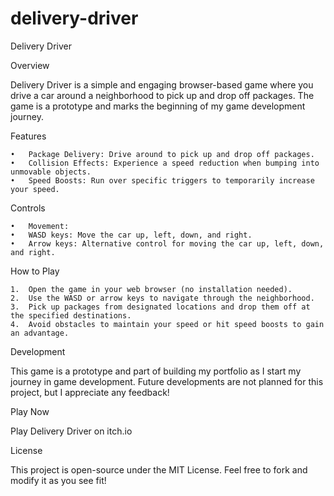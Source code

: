 # delivery-driver

Delivery Driver

Overview

Delivery Driver is a simple and engaging browser-based game where you drive a car around a neighborhood to pick up and drop off packages. The game is a prototype and marks the beginning of my game development journey.

Features

	•	Package Delivery: Drive around to pick up and drop off packages.
	•	Collision Effects: Experience a speed reduction when bumping into unmovable objects.
	•	Speed Boosts: Run over specific triggers to temporarily increase your speed.

Controls

	•	Movement:
	•	WASD keys: Move the car up, left, down, and right.
	•	Arrow keys: Alternative control for moving the car up, left, down, and right.

How to Play

	1.	Open the game in your web browser (no installation needed).
	2.	Use the WASD or arrow keys to navigate through the neighborhood.
	3.	Pick up packages from designated locations and drop them off at the specified destinations.
	4.	Avoid obstacles to maintain your speed or hit speed boosts to gain an advantage.

Development

This game is a prototype and part of building my portfolio as I start my journey in game development. Future developments are not planned for this project, but I appreciate any feedback!

Play Now

Play Delivery Driver on itch.io

License

This project is open-source under the MIT License. Feel free to fork and modify it as you see fit!
